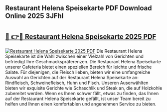 ## Restaurant Helena Speisekarte PDF Download Online 2025 3JFhI

# <h2><a href="http://gc9m4mw.nevu.top/?p=Restaurant+Helena+Speisekarte">🔗 👉🔴 Restaurant Helena Speisekarte 2025 PDF</a></h2>

[![Restaurant Helena Speisekarte 2025 PDF](https://i.imgur.com/dBaPXMq.png)](http://gc9m4mw.nevu.top/?p=Restaurant+Helena+Speisekarte)
Die Restaurant Helena Speisekarte ist die Wahl zwischen einer Vielzahl von Gerichten und befriedigt Ihre Geschmackspräferenzen. Die Restaurant Helena Speisekarte unserer Cafeteria bietet einen speziellen Bereich für leichte und frische Salate. Für diejenigen, die Fleisch lieben, bieten wir eine umfangreiche Auswahl an Gerichten auf der Restaurant Helena Speisekarte an: Rindfleisch, Schweinefleisch, Huhn und Fisch. Unseren Auserwählten bieten wir exquisite Gerichte wie Schaschlik und Steak an, die auf Holzkohle zubereitet werden. Wenn es Ihnen schwer fällt, etwas zu finden, das Ihnen auf der Restaurant Helena Speisekarte gefällt, ist unser Team bereit zu helfen und Ihnen einen komfortablen und angenehmen Service zu bieten.
